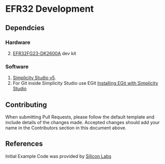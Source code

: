 # EFR32 Development

## Dependcies
### Hardware
2. [EFR32FG23-DK2600A](https://www.silabs.com/development-tools/wireless/proprietary/efr32fg23-868-915-mhz-14-dbm-dev-kit) dev kit

### Software
1. [Simplicity Studio v5](https://www.silabs.com/developers/simplicity-studio).
2. For Git inside Simplicity Studio use EGit [Installing EGit with Simplicity Studio](https://community.silabs.com/s/article/Installing-EGIT-with-Simplicity-Studio-5-version-5-3-x?language=en_US)


## Contributing
When submitting Pull Requests, please follow the default template and include details of the changes made. Accepted changes should add your name in the Contributors section in this document above.

## References
Initial Example Code was provided by [Silicon Labs](https://github.com/SiliconLabs/platform_applications)

 
